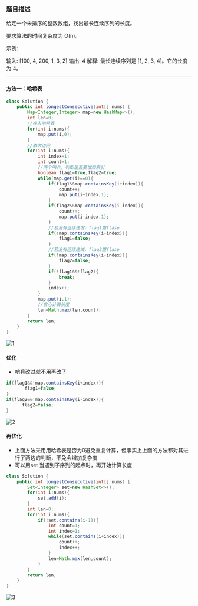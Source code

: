 ### 题目描述

给定一个未排序的整数数组，找出最长连续序列的长度。

要求算法的时间复杂度为 O(n)。

示例:

输入: [100, 4, 200, 1, 3, 2]
输出: 4
解释: 最长连续序列是 [1, 2, 3, 4]。它的长度为 4。
***
#### 方法一：哈希表
```java
class Solution {
    public int longestConsecutive(int[] nums) {
        Map<Integer,Integer> map=new HashMap<>();
        int len=0;
        //存入哈希表
        for(int i:nums){
            map.put(i,0);
        }
        //依次访问
        for(int i:nums){
            int index=1;
            int count=1;
            //两个哨兵，判断是否要增加索引
            boolean flag1=true,flag2=true;
            while(map.get(i)==0){
                if(flag1&&map.containsKey(i+index)){
                    count++;
                    map.put(i+index,1);
                }
                if(flag2&&map.containsKey(i-index)){
                    count++;
                    map.put(i-index,1);
                }
                //若没有连续递增，flag1置flase
                if(!map.containsKey(i+index)){
                    flag1=false;
                }
                //若没有连续递减，flag2置flase
                if(!map.containsKey(i-index)){
                    flag2=false;
                }
                if(!flag1&&!flag2){
                    break;
                }
                index++;
            }
            map.put(i,1);
            //贪心计算长度
            len=Math.max(len,count);
        }
        return len;
    }
}
```
![1](D:\leetcode\图片\128.最长连续序列\1.png)
#### 优化
* 哨兵改过就不用再改了
```java
if(flag1&&!map.containsKey(i+index)){
       flag1=false;
}
if(flag2&&!map.containsKey(i-index)){
      flag2=false;
}
```
![2](D:\leetcode\图片\128.最长连续序列\2.png)
#### 再优化
* 上面方法采用用哈希表是否为0避免重复计算，但事实上上面的方法都对其进行了两边的判断，不免会增加复杂度
* 可以用set  当遇到子序列的起点时，再开始计算长度
```java
class Solution {
    public int longestConsecutive(int[] nums) {
        Set<Integer> set=new HashSet<>();
        for(int i:nums){
            set.add(i);
        }
        int len=0;
        for(int i:nums){
            if(!set.contains(i-1)){
                int count=1;
                int index=1;
                while(set.contains(i+index)){
                    count++;
                    index++;
                }
                len=Math.max(len,count);
            }
        }
        return len;
    }
}
```
![3](D:\leetcode\图片\128.最长连续序列\3.png)